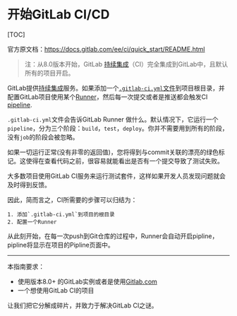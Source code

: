 # 开始GitLab CI/CD

[TOC]

官方原文档：https://docs.gitlab.com/ee/ci/quick_start/README.html

> 注：从8.0版本开始，GitLab [持续集成](https://about.gitlab.com/gitlab-ci/)（CI）完全集成到GitLab中，且默认所有的项目开启。

GitLab提供[持续集成](https://about.gitlab.com/gitlab-ci/)服务。如果添加一个[`.gitlab-ci.yml`文件](https://docs.gitlab.com/ee/ci/yaml/README.html)到项目根目录，并配置GitLab项目使用某个[Runner](https://docs.GitLab.com/ee/ci/runners/README.html)，然后每一次提交或者是推送都会触发CI [pipeline](https://docs.GitLab.com/ee/ci/pipelines.html).

`.gitlab-ci.yml`文件会告诉GitLab Runner 做什么。默认情况下，它运行一个`pipeline`，分为三个阶段：`build`，`test`，`deploy`。你并不需要用到所有的阶段，没有`job`的阶段会被忽略。

如果一切运行正常(没有非零的返回值)，您将得到与commit关联的漂亮的绿色标记。这使得在查看代码之前，很容易就能看出是否有一个提交导致了测试失败。

大多数项目使用GitLab CI服务来运行测试套件，这样如果开发人员发现问题就会及时得到反馈。

因此，简而言之，CI所需要的步骤可以归结为：

 	1. 添加`.gitlab-ci.yml`到项目的根目录
 	2. 配置一个Runner

从此刻开始，在每一次push到Git仓库的过程中，Runner会自动开启pipline，pipline将显示在项目的Pipline页面中。

------

本指南要求：

- 使用版本8.0+ 的GitLab实例或者是使用[Gitlab.com](https://gitlab.com/)
- 一个想使用GitLab CI的项目

让我们把它分解成碎片，并致力于解决GitLab CI之谜。